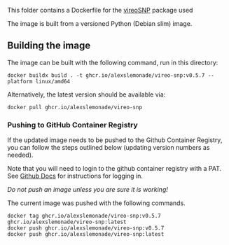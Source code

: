 This folder contains a Dockerfile for the [vireoSNP](https://vireosnp.readthedocs.io/en/latest/) package used

The image is built from a versioned Python (Debian slim) image.

## Building the image

The image can be built with the following command, run in this directory:

```
docker buildx build . -t ghcr.io/alexslemonade/vireo-snp:v0.5.7 --platform linux/amd64
```

Alternatively, the latest version should be available via:

```
docker pull ghcr.io/alexslemonade/vireo-snp
```

### Pushing to GitHub Container Registry

If the updated image needs to be pushed to the Github Container Registry, you can follow the steps outlined below (updating version numbers as needed).

Note that you will need to login to the github container registry with a PAT.
See [Github Docs](https://docs.github.com/en/packages/working-with-a-github-packages-registry/working-with-the-container-registry#authenticating-to-the-container-registry) for instructions for logging in.

*Do not push an image unless you are sure it is working!*

The current image was pushed with the following commands.

```
docker tag ghcr.io/alexslemonade/vireo-snp:v0.5.7 ghcr.io/alexslemonade/vireo-snp:latest
docker push ghcr.io/alexslemonade/vireo-snp:v0.5.7
docker push ghcr.io/alexslemonade/vireo-snp:latest
```

